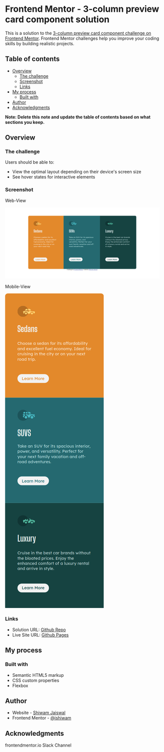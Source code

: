 # Frontend Mentor - 3-column preview card component solution

This is a solution to the [3-column preview card component challenge on Frontend Mentor](https://www.frontendmentor.io/challenges/3column-preview-card-component-pH92eAR2-). Frontend Mentor challenges help you improve your coding skills by building realistic projects. 

## Table of contents

- [Overview](#overview)
  - [The challenge](#the-challenge)
  - [Screenshot](#screenshot)
  - [Links](#links)
- [My process](#my-process)
  - [Built with](#built-with)
- [Author](#author)
- [Acknowledgments](#acknowledgments)

**Note: Delete this note and update the table of contents based on what sections you keep.**

## Overview

### The challenge

Users should be able to:

- View the optimal layout depending on their device's screen size
- See hover states for interactive elements

### Screenshot
Web-View


![WebView](./images/3-column-card-web.png)

Mobile-View


![MobileView](./images/3-column-mobile-card.png)
### Links

- Solution URL: [Github Repo](https://github.com/jshiwam/3-column-preview)
- Live Site URL: [Github Pages](https://jshiwam.github.io/3-column-preview)

## My process

### Built with

- Semantic HTML5 markup
- CSS custom properties
- Flexbox

## Author

- Website - [Shiwam Jaiswal](https://github.com/jshiwam)
- Frontend Mentor - [@jshiwam](https://www.frontendmentor.io/profile/jshiwam)

## Acknowledgments

frontendmentor.io Slack Channel
